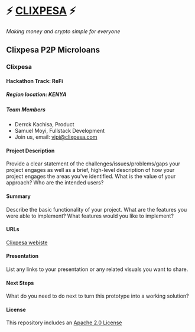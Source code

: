 
# ⚡ [CLIXPESA](clixpesa.com) ⚡

_Making money and crypto simple for everyone_

## Clixpesa P2P Microloans

### Clixpesa

#### Hackathon Track: ReFi

##### Region location: KENYA

##### Team Members

- Derrck Kachisa, Product
- Samuel Moyi, Fullstack Development
- Join us, email: vipi@clixpesa.com

#### Project Description

Provide a clear statement of the challenges/issues/problems/gaps your project engages as well as a brief, high-level description of how your project engages the areas you've identified. What is the value of your approach? Who are the intended users?

#### Summary

Describe the basic functionality of your project. What are the features you were able to implement? What features would you like to implement?

#### URLs

[Clixpesa webiste](clixpesa.com)

#### Presentation

List any links to your presentation or any related visuals you want to share.

#### Next Steps

What do you need to do next to turn this prototype into a working solution?

#### License

This repository includes an [Apache 2.0 License](https://choosealicense.com/licenses/apache-2.0/)
